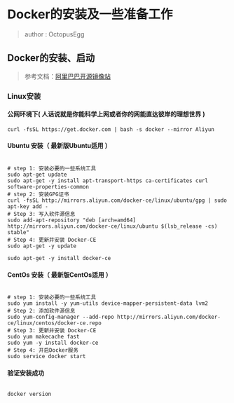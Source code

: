 # Docker的安装及一些准备工作

> author : OctopusEgg

## Docker的安装、启动

> 参考文档：[阿里巴巴开源镜像站](https://opsx.alibaba.com/mirror)

### Linux安装

#### 公网环境下( 人话说就是你能科学上网或者你的网能直达彼岸的理想世界 )

``` shell
curl -fsSL https://get.docker.com | bash -s docker --mirror Aliyun
```

#### Ubuntu 安装（ 最新版Ubuntu适用 ）

``` shell

# step 1: 安装必要的一些系统工具
sudo apt-get update
sudo apt-get -y install apt-transport-https ca-certificates curl software-properties-common
# step 2: 安装GPG证书
curl -fsSL http://mirrors.aliyun.com/docker-ce/linux/ubuntu/gpg | sudo apt-key add -
# Step 3: 写入软件源信息
sudo add-apt-repository "deb [arch=amd64] http://mirrors.aliyun.com/docker-ce/linux/ubuntu $(lsb_release -cs) stable"
# Step 4: 更新并安装 Docker-CE
sudo apt-get -y update

sudo apt-get -y install docker-ce

```

#### CentOs 安装（ 最新版CentOs适用 ）

``` shell

# step 1: 安装必要的一些系统工具
sudo yum install -y yum-utils device-mapper-persistent-data lvm2
# Step 2: 添加软件源信息
sudo yum-config-manager --add-repo http://mirrors.aliyun.com/docker-ce/linux/centos/docker-ce.repo
# Step 3: 更新并安装 Docker-CE
sudo yum makecache fast
sudo yum -y install docker-ce
# Step 4: 开启Docker服务
sudo service docker start

```

#### 验证安装成功

``` shell

docker version

```